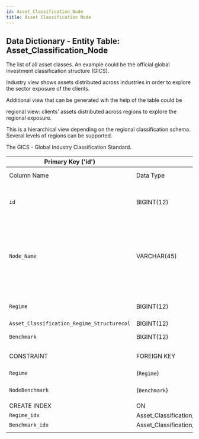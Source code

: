 ```yaml
---
id: Asset_Classification_Node
title: Asset Classification Node
---
```


## Data Dictionary - Entity Table: Asset_Classification_Node

The list of all asset classes.  An example could be the official global investment classification structure (GICS).					

Industry view shows assets distributed across industries in order to explore the sector exposure of the clients.					

Additional view that can be generated wih the help of the table could be 

regional view: clients' assets distributed across regions to explore the regional exposure. 

This is a hierarchical view depending on the regional classification schema. Several levels of regions can be supported.									

The GICS - Global Industry Classification Standard. 
 

| Primary Key ('id')||ENGINE = InnoDB|||
|---|---|---|---|---|
| Column Name| Data Type|PK Primary Key, NN-Not Null, Null|Example|Comment|
||
|`id`|BIGINT(12)|PK, NN|1|PrimaryKey-ID, Not Null (auto creates)|
|`Node_Name`|VARCHAR(45)|NULL|Mid-cap equity|Asset class names i.e: Automotive, Mid-cap equity, Govn't bonds developed countries, Commodities, Energy|
|`Regime`|BIGINT(12)|NULL|3|Type of classification id|
|`Asset_Classification_Regime_Structurecol`|BIGINT(12)|NULL|||
|`Benchmark`|BIGINT(12)|NULL|1|Asset class benchmark|
||
|CONSTRAINT|FOREIGN KEY|REFERENCES|ON DELETE|ON UPDATE||
| `Regime`|(`Regime`)|Asset_Classification_Regime (`id`)|NO ACTION| NO ACTION||
| `NodeBenchmark`|(`Benchmark`)|`Benchmark` (`id`)|NO ACTION| NO ACTION||
||
| CREATE INDEX|ON|ASC|VISABLE|||
|`Regime_idx`|Asset_Classification_Node|(`Regime` ASC)|VISIBLE|||
|`Benchmark_idx`|Asset_Classification_Node|(`Benchmark` ASC)|VISIBLE|||
||

